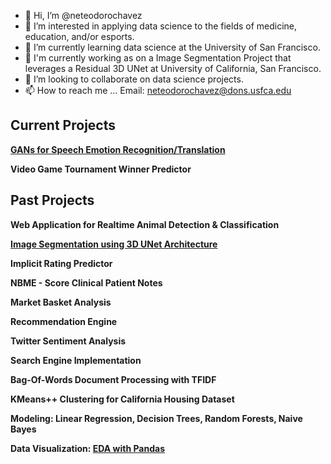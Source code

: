 - 👋 Hi, I’m @neteodorochavez
- 👀 I’m interested in applying data science to the fields of medicine, education, and/or esports.  
- 🌱 I’m currently learning data science at the University of San Francisco.
- 🌱 I'm currently working as on a Image Segmentation Project that leverages a Residual 3D UNet at University of California, San Francisco.  
- 💞️ I’m looking to collaborate on data science projects. 
- 📫 How to reach me ... Email: neteodorochavez@dons.usfca.edu



## Current Projects 
**[GANs for Speech Emotion Recognition/Translation](https://github.com/neteodorochavez/GANs-for-Speech-Emotion-Recognition-and-Translation)**

**Video Game Tournament Winner Predictor**

## Past Projects 
**Web Application for Realtime Animal Detection & Classification**

**[Image Segmentation using 3D UNet Architecture](https://github.com/neteodorochavez/ResidualUNet-BrainMets)**

**Implicit Rating Predictor** 

**NBME - Score Clinical Patient Notes**

**Market Basket Analysis** 

**Recommendation Engine** 

**Twitter Sentiment Analysis** 

**Search Engine Implementation** 

**Bag-Of-Words Document Processing with TFIDF** 

**KMeans++ Clustering for California Housing Dataset** 

**Modeling: Linear Regression, Decision Trees, Random Forests, Naive Bayes**

**Data Visualization: [EDA with Pandas](https://github.com/neteodorochavez/msds610-eda-pandas)**
<!---
neteodorochavez/neteodorochavez is a ✨ special ✨ repository because its `README.md` (this file) appears on your GitHub profile.
You can click the Preview link to take a look at your changes.
--->
